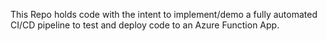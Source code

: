 This Repo holds code with the intent to implement/demo a fully automated CI/CD pipeline to test and deploy code to an Azure Function App.
